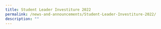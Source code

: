 ```yaml
---
title: Student Leader Investiture 2022
permalink: /news-and-announcements/Student-Leader-Investiture-2022/
description: ""
---
```


